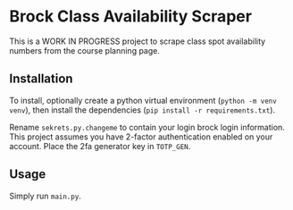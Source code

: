 # Brock Class Availability Scraper

This is a WORK IN PROGRESS project to scrape class spot availability numbers from the course planning page.

## Installation

To install, optionally create a python virtual environment (`python -m venv venv`), then install the dependencies (`pip install -r requirements.txt`).

Rename `sekrets.py.changeme` to contain your login brock login information. This project assumes you have 2-factor authentication enabled on your account. Place the 2fa generator key in `TOTP_GEN`.

## Usage

Simply run `main.py`.